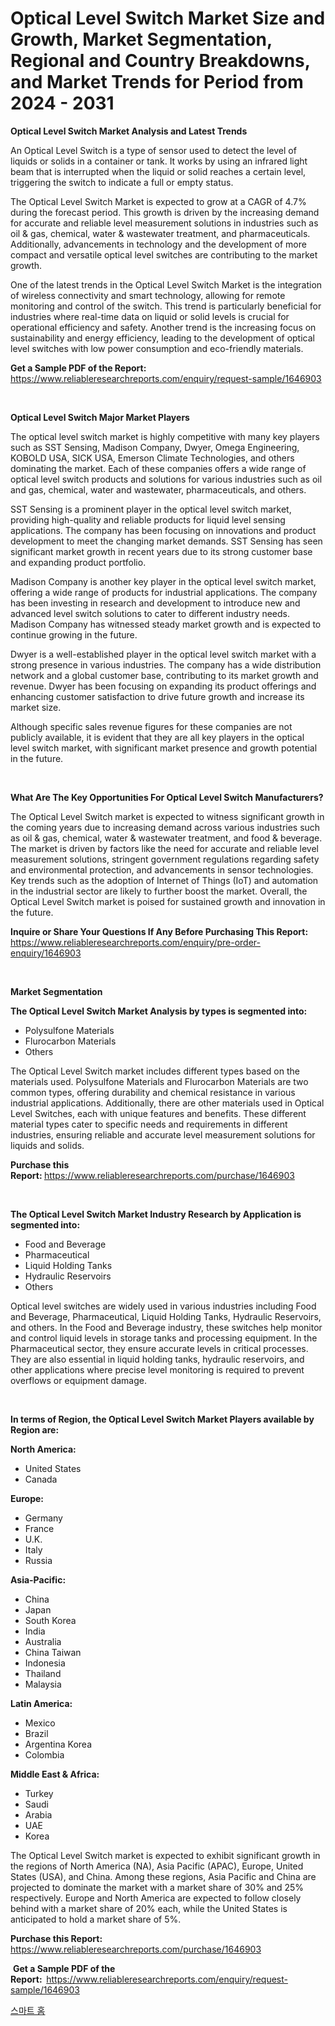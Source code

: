 <p><h1>Optical Level Switch Market Size and Growth, Market Segmentation, Regional and Country Breakdowns, and Market Trends for Period from 2024 -  2031</h1></p><p><strong>Optical Level Switch Market Analysis and Latest Trends</strong></p>
<p><p>An Optical Level Switch is a type of sensor used to detect the level of liquids or solids in a container or tank. It works by using an infrared light beam that is interrupted when the liquid or solid reaches a certain level, triggering the switch to indicate a full or empty status. </p><p>The Optical Level Switch Market is expected to grow at a CAGR of 4.7% during the forecast period. This growth is driven by the increasing demand for accurate and reliable level measurement solutions in industries such as oil & gas, chemical, water & wastewater treatment, and pharmaceuticals. Additionally, advancements in technology and the development of more compact and versatile optical level switches are contributing to the market growth.</p><p>One of the latest trends in the Optical Level Switch Market is the integration of wireless connectivity and smart technology, allowing for remote monitoring and control of the switch. This trend is particularly beneficial for industries where real-time data on liquid or solid levels is crucial for operational efficiency and safety. Another trend is the increasing focus on sustainability and energy efficiency, leading to the development of optical level switches with low power consumption and eco-friendly materials.</p></p>
<p><strong>Get a Sample PDF of the Report:&nbsp;</strong> <a href="https://www.reliableresearchreports.com/enquiry/request-sample/1646903">https://www.reliableresearchreports.com/enquiry/request-sample/1646903</a></p>
<p>&nbsp;</p>
<p><strong>Optical Level Switch Major Market Players</strong></p>
<p><p>The optical level switch market is highly competitive with many key players such as SST Sensing, Madison Company, Dwyer, Omega Engineering, KOBOLD USA, SICK USA, Emerson Climate Technologies, and others dominating the market. Each of these companies offers a wide range of optical level switch products and solutions for various industries such as oil and gas, chemical, water and wastewater, pharmaceuticals, and others.</p><p>SST Sensing is a prominent player in the optical level switch market, providing high-quality and reliable products for liquid level sensing applications. The company has been focusing on innovations and product development to meet the changing market demands. SST Sensing has seen significant market growth in recent years due to its strong customer base and expanding product portfolio.</p><p>Madison Company is another key player in the optical level switch market, offering a wide range of products for industrial applications. The company has been investing in research and development to introduce new and advanced level switch solutions to cater to different industry needs. Madison Company has witnessed steady market growth and is expected to continue growing in the future.</p><p>Dwyer is a well-established player in the optical level switch market with a strong presence in various industries. The company has a wide distribution network and a global customer base, contributing to its market growth and revenue. Dwyer has been focusing on expanding its product offerings and enhancing customer satisfaction to drive future growth and increase its market size.</p><p>Although specific sales revenue figures for these companies are not publicly available, it is evident that they are all key players in the optical level switch market, with significant market presence and growth potential in the future.</p></p>
<p>&nbsp;</p>
<p><strong>What Are The Key Opportunities For Optical Level Switch Manufacturers?</strong></p>
<p><p>The Optical Level Switch market is expected to witness significant growth in the coming years due to increasing demand across various industries such as oil & gas, chemical, water & wastewater treatment, and food & beverage. The market is driven by factors like the need for accurate and reliable level measurement solutions, stringent government regulations regarding safety and environmental protection, and advancements in sensor technologies. Key trends such as the adoption of Internet of Things (IoT) and automation in the industrial sector are likely to further boost the market. Overall, the Optical Level Switch market is poised for sustained growth and innovation in the future.</p></p>
<p><strong>Inquire or Share Your Questions If Any Before Purchasing This Report:</strong> <a href="https://www.reliableresearchreports.com/enquiry/pre-order-enquiry/1646903">https://www.reliableresearchreports.com/enquiry/pre-order-enquiry/1646903</a></p>
<p>&nbsp;</p>
<p><strong>Market Segmentation</strong></p>
<p><strong>The Optical Level Switch Market Analysis by types is segmented into:</strong></p>
<p><ul><li>Polysulfone Materials</li><li>Flurocarbon Materials</li><li>Others</li></ul></p>
<p><p>The Optical Level Switch market includes different types based on the materials used. Polysulfone Materials and Flurocarbon Materials are two common types, offering durability and chemical resistance in various industrial applications. Additionally, there are other materials used in Optical Level Switches, each with unique features and benefits. These different material types cater to specific needs and requirements in different industries, ensuring reliable and accurate level measurement solutions for liquids and solids.</p></p>
<p><strong>Purchase this Report:&nbsp;</strong><a href="https://www.reliableresearchreports.com/purchase/1646903">https://www.reliableresearchreports.com/purchase/1646903</a></p>
<p>&nbsp;</p>
<p><strong>The Optical Level Switch Market Industry Research by Application is segmented into:</strong></p>
<p><ul><li>Food and Beverage</li><li>Pharmaceutical</li><li>Liquid Holding Tanks</li><li>Hydraulic Reservoirs</li><li>Others</li></ul></p>
<p><p>Optical level switches are widely used in various industries including Food and Beverage, Pharmaceutical, Liquid Holding Tanks, Hydraulic Reservoirs, and others. In the Food and Beverage industry, these switches help monitor and control liquid levels in storage tanks and processing equipment. In the Pharmaceutical sector, they ensure accurate levels in critical processes. They are also essential in liquid holding tanks, hydraulic reservoirs, and other applications where precise level monitoring is required to prevent overflows or equipment damage.</p></p>
<p>&nbsp;</p>
<p><strong>In terms of Region, the Optical Level Switch Market Players available by Region are:</strong></p>
<p>
    <p> <strong> North America: </strong>
        <ul>
            <li>United States</li>
            <li>Canada</li>
        </ul>
        </p> 
    <p> <strong> Europe: </strong>
        <ul>
            <li>Germany</li>
            <li>France</li>
            <li>U.K.</li>
            <li>Italy</li>
            <li>Russia</li>
        </ul>
        </p> 
    <p> <strong> Asia-Pacific: </strong>
        <ul>
            <li>China</li>
            <li>Japan</li>
            <li>South Korea</li>
            <li>India</li>
            <li>Australia</li>
            <li>China Taiwan</li>
            <li>Indonesia</li>
            <li>Thailand</li>
            <li>Malaysia</li>
        </ul>
        </p> 
    <p> <strong> Latin America: </strong>
        <ul>
            <li>Mexico</li>
            <li>Brazil</li>
            <li>Argentina Korea</li>
            <li>Colombia</li>
        </ul>
        </p> 
    <p> <strong> Middle East & Africa: </strong>
        <ul>
            <li>Turkey</li>
            <li>Saudi</li>
            <li>Arabia</li>
            <li>UAE</li>
            <li>Korea</li>
        </ul>
    </p>
    </p>
<p><p>The Optical Level Switch market is expected to exhibit significant growth in the regions of North America (NA), Asia Pacific (APAC), Europe, United States (USA), and China. Among these regions, Asia Pacific and China are projected to dominate the market with a market share of 30% and 25% respectively. Europe and North America are expected to follow closely behind with a market share of 20% each, while the United States is anticipated to hold a market share of 5%.</p></p>
<p><strong>Purchase this Report: </strong><a href="https://www.reliableresearchreports.com/purchase/1646903">https://www.reliableresearchreports.com/purchase/1646903</a></p>
<p>&nbsp;<strong>Get a Sample PDF of the Report:&nbsp;&nbsp;</strong><a href="https://www.reliableresearchreports.com/enquiry/request-sample/1646903">https://www.reliableresearchreports.com/enquiry/request-sample/1646903</a></p>
<p><strong></strong></p>
<p><p><a href="https://github.com/akzkkws047661437/Market-Research-Report-List-1/blob/main/702769911383.md">스마트 홈</a></p></p>